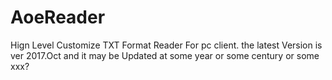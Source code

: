 # AoeReader
Hign Level Customize TXT Format Reader For pc client.
the latest Version is ver 2017.Oct
and it may be Updated at some year or some century or some xxx?



